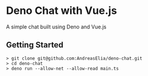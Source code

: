 # Deno Chat with Vue.js

A simple chat built using Deno and Vue.js

## Getting Started

```
> git clone git@github.com:AndreasElia/deno-chat.git
> cd deno-chat
> deno run --allow-net --allow-read main.ts
```
